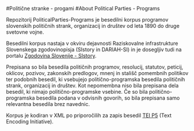 #Politične stranke - progami
#About Political Parties - Programs

Repozitorij PoliticalParties-Programs je besedilni korpus programov slovenskih političnih strank, organizacij in društev od leta 1890 do druge svetovne vojne.

Besedilni korpus nastaja v okviru dejavnosti Raziskovalne infrastrukture Slovenskega zgodovinopisja (SIstory in DARIAH-SI) in je dosegljiv tudi na portalu [Zgodovina Slovenije - SIstory](http://sistory.si/publikacije/?menu=726).

Prepisana so bila besedila političnih programov, resolucij, statutov, peticij, oklicov, pozivov, zakonskih predlogov, mnenj in stališč pomembnih politikov ter podobnih besedil, ki vsebujejo politično-programska besedila političnih strank, organizacij in društev. Kot nepomembna niso bila prepisana dela besedil, ki nimajo politično-programske vsebine. Če so bila politično-programska besedila podana v odvisnih govorih, so bila prepisana samo relevantna besedila brez navednic.

Korpus je kodiran v XML po priporočilih za zapis besedil [TEI P5](http://www.tei-c.org/index.xml) (Text Encoding Initiative). 